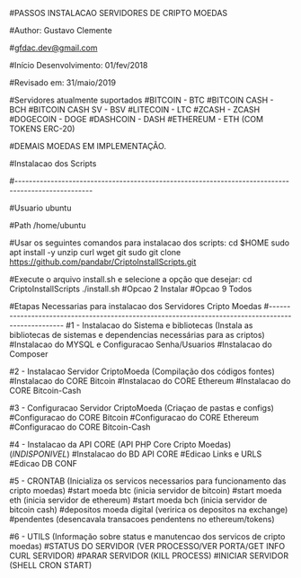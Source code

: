 #PASSOS INSTALACAO SERVIDORES DE CRIPTO MOEDAS

#Author: Gustavo Clemente

#gfdac.dev@gmail.com

#Início Desenvolvimento: 01/fev/2018

#Revisado em:            31/maio/2019


#Servidores atualmente suportados
#BITCOIN - BTC
#BITCOIN CASH - BCH
#BITCOIN CASH SV - BSV
#LITECOIN - LTC
#ZCASH - ZCASH
#DOGECOIN - DOGE
#DASHCOIN - DASH
#ETHEREUM - ETH (COM TOKENS ERC-20)

#DEMAIS MOEDAS EM IMPLEMENTAÇÃO.

#Instalacao dos Scripts

#---------------------------------------------------------------------------------------------------


#Usuario ubuntu

#Path /home/ubuntu

#Usar os seguintes comandos para instalacao dos scripts:
cd $HOME
sudo apt install -y unzip curl wget git
sudo git clone https://github.com/pandabr/CriptoInstallScripts.git

#Execute o arquivo install.sh e selecione a opção que desejar:
cd CriptoInstallScripts
./install.sh 
#Opcao 2 Instalar
#Opcao 9 Todos


#Etapas Necessarias para instalacao dos Servidores Cripto Moedas
#---------------------------------------------------------------------------------------------------
#1 - Instalacao do Sistema e bibliotecas (Instala as bibliotecas de sistemas e dependencias necessárias para as criptos)
#Instalacao do MYSQL e Configuracao Senha/Usuarios
#Instalacao do Composer

#2 - Instalacao Servidor CriptoMoeda (Compilação dos códigos fontes)
#Instalacao do CORE Bitcoin
#Instalacao do CORE Ethereum
#Instalacao do CORE Bitcoin-Cash

#3 - Configuracao Servidor CriptoMoeda (Criaçao de pastas e configs)
#Configuracao do CORE Bitcoin
#Configuracao do CORE Ethereum
#Configuracao do CORE Bitcoin-Cash

#4 - Instalacao da API CORE (API PHP Core Cripto Moedas) (*INDISPONIVEL*)
#Instalacao do BD API CORE
#Edicao Links e URLS
#Edicao DB CONF

#5 - CRONTAB (Inicializa os servicos necessarios para funcionamento das cripto moedas)
#start moeda btc (inicia servidor de bitcoin)
#start moeda eth (inicia servidor de ethereum)
#start moeda bch (inicia servidor de bitcoin cash)
#depositos moeda digital (veririca os depositos na exchange)
#pendentes (desencavala transacoes pendentens no ethereum/tokens)


#6 - UTILS (Informação sobre status e manutencao dos servicos de cripto moedas)
#STATUS DO SERVIDOR (VER PROCESSO/VER PORTA/GET INFO CURL SERVIDOR)
#PARAR SERVIDOR (KILL PROCESS)
#INICIAR SERVIDOR (SHELL CRON START)
